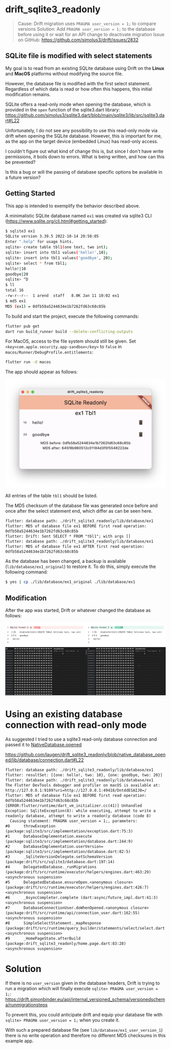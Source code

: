 # drift_sqlite3_readonly

> Cause: Drift migration uses `PRAGMA user_version = 1;` to compare versions
> Solution: Add `PRAGMA user_version = 1;` to the database before using it or wait for an API change to deactivate migration
> Issue on GitHub: https://github.com/simolus3/drift/issues/2832 


## SQLite file is modified with select statements

My goal is to read from an existing SQLite database using Drift on the **Linux** and **MacOS** platforms without modifying the source file. 

However, the database file is modified with the first select statement. Regardless of which data is read or how often this happens, this initial modification remains.

SQLite offers a read-only mode when opening the database, which is provided in the `open` function of the sqlite3.dart library:
https://github.com/simolus3/sqlite3.dart/blob/main/sqlite3/lib/src/sqlite3.dart#L22

Unfortunately, I do not see any possibility to use this read-only mode via drift when opening the SQLite database. However, this is important for me, as the app on the target device (embedded Linux) has read-only access.

I couldn't figure out what kind of change this is, but since I don't have write permissions, it boils down to errors.
What is being written, and how can this be prevented?

Is this a bug or will the passing of database specific options be available in a future version?


## Getting Started

This app is intended to exemplify the behavior described above.

A minimalistic SQLite database named `ex1` was created via sqlite3 CLI (https://www.sqlite.org/cli.html#getting_started):

```bash
$ sqlite3 ex1                                                                                                                                                           
SQLite version 3.39.5 2022-10-14 20:58:05
Enter ".help" for usage hints.
sqlite> create table tbl1(one text, two int);
sqlite> insert into tbl1 values('hello!',10);
sqlite> insert into tbl1 values('goodbye', 20);
sqlite> select * from tbl1;
hello!|10
goodbye|20
sqlite> ^D
$ ll   
total 16
-rw-r--r--  1 arend  staff   8.0K Jan 11 10:02 ex1
$ md5 ex1           
MD5 (ex1) = 0dfb58a5244634e1b7262fd63c68c85b

```

To build and start the project, execute the following commands:

```bash
flutter pub get
dart run build_runner build --delete-conflicting-outputs 
```

For MacOS, access to the file system should still be given. Set `<key>com.apple.security.app-sandbox</key>` to `false` in `macos/Runner/DebugProfile.entitlements`:


```bash
flutter run -d macos
```

The app should appear as follows:

![app screenshot](assets/app.png)

All entries of the table `tbl1` should be listed.

The MD5 checksum of the database file was generated once before and once after the select statement end, which differ as can be seen here.

```log
flutter: database path: ./drift_sqlite3_readonly/lib/database/ex1
flutter: MD5 of database file ex1 BEFORE first read operation: 0dfb58a5244634e1b7262fd63c68c85b
flutter: Drift: Sent SELECT * FROM "tbl1"; with args []
flutter: database path: ./drift_sqlite3_readonly/lib/database/ex1
flutter: MD5 of database file ex1 AFTER first read operation: 0dfb58a5244634e1b7262fd63c68c85b
```


As the database has been changed, a backup is available (`lib/database/ex1_original`) to restore it. To do this, simply execute the following command:

```bash
$ yes | cp ./lib/database/ex1_original ./lib/database/ex1  
```

## Modification

After the app was started, Drift or whatever changed the database as follows:

![diff txt](assets/diff_txt.png)
![diff hex](assets/diff_hex.png)


# Using an existing database connection with read-only mode

As suggested I tried to use a sqlite3 read-only database connection and passed it to [NativeDatabase.opened](https://drift.simonbinder.eu/api/drift.ffi/nativedatabase/nativedatabase.opened)

https://github.com/laugen/drift_sqlite3_readonly/blob/native_database_opened/lib/database/connection.dart#L22

```log
flutter: database path: ./drift_sqlite3_readonly/lib/database/ex1
flutter: resultSet: [{one: hello!, two: 10}, {one: goodbye, two: 20}]
flutter: database path: ./drift_sqlite3_readonly/lib/database/ex1
The Flutter DevTools debugger and profiler on macOS is available at: http://127.0.0.1:9109?uri=http://127.0.0.1:49418/DntddESAIJ0=/
flutter: MD5 of database file ex1 BEFORE first read operation: 0dfb58a5244634e1b7262fd63c68c85b
[ERROR:flutter/runtime/dart_vm_initializer.cc(41)] Unhandled Exception: SqliteException(8): while executing, attempt to write a readonly database, attempt to write a readonly database (code 8)
  Causing statement: PRAGMA user_version = 1;, parameters: 
#0      throwException (package:sqlite3/src/implementation/exception.dart:75:3)
#1      DatabaseImplementation.execute (package:sqlite3/src/implementation/database.dart:244:9)
#2      DatabaseImplementation.userVersion= (package:sqlite3/src/implementation/database.dart:82:5)
#3      _SqliteVersionDelegate.setSchemaVersion (package:drift/src/sqlite3/database.dart:197:14)
#4      DelegatedDatabase._runMigrations (package:drift/src/runtime/executor/helpers/engines.dart:463:29)
<asynchronous suspension>
#5      DelegatedDatabase.ensureOpen.<anonymous closure> (package:drift/src/runtime/executor/helpers/engines.dart:426:7)
<asynchronous suspension>
#6      _AsyncCompleter.complete (dart:async/future_impl.dart:41:3)
<asynchronous suspension>
#7      DatabaseConnectionUser.doWhenOpened.<anonymous closure> (package:drift/src/runtime/api/connection_user.dart:162:55)
<asynchronous suspension>
#8      SimpleSelectStatement._mapResponse (package:drift/src/runtime/query_builder/statements/select/select.dart:90:3)
<asynchronous suspension>
#9      _HomePageState.afterBuild (package:drift_sqlite3_readonly/home.page.dart:83:28)
<asynchronous suspension>
```

# Solution

If there is no `user_version` given in the database headers, Drift is trying to run a migration which will finally execute `sqlite> PRAGMA user_version = 1;`: 
https://drift.simonbinder.eu/api/internal_versioned_schema/versionedschema/runmigrationsteps

To prevent this, you could anticipate drift and equip your database file with `sqlite> PRAGMA user_version = 1;` when you create it.

With such a prepared database file (see `lib/database/ex1_user_version_1`) there is no write operation and therefore no different MD5 checksums in this example app.